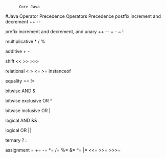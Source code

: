           Core Java 


#Java Operator Precedence
          Operators	Precedence
postfix increment and decrement         ++ --

prefix increment and decrement, and unary   ++ -- + - ~ !

multiplicative	         * / %

additive	                   + -

shift	                 << >> >>>

relational	       < > <= >= instanceof
   
equality	                  == !=
 
bitwise AND	          &

bitwise exclusive OR	^

bitwise inclusive OR	|

logical AND	         &&

logical OR	          ||

ternary	                  ? :

assignment	    = += -= *= /= %= &= ^= |= <<= >>= >>>=
